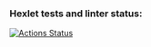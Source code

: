 ### Hexlet tests and linter status:
[![Actions Status](https://github.com/krasotun/frontend-project-46/workflows/hexlet-check/badge.svg)](https://github.com/krasotun/frontend-project-46/actions)